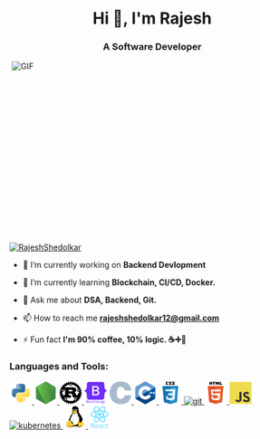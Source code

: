 <h1 align="center">Hi 👋, I'm Rajesh</h1>
<h3 align="center">A Software Developer</h3>
<img align="right" alt="GIF" src="code.gif" width="500" height="320" />



<p align="left"> <a href="https://twitter.com/RajeshShedolkar" target="blank"><img src="https://img.shields.io/twitter/follow/RajeshShedolkar?logo=twitter&style=for-the-badge" alt="RajeshShedolkar" /></a> </p>

- 🔭 I’m currently working on **Backend Devlopment**

- 🌱 I’m currently learning **Blockchain, CI/CD, Docker.**

- 💬 Ask me about **DSA, Backend, Git.**

- 📫 How to reach me **rajeshshedolkar12@gmail.com**

- ⚡ Fun fact **I'm 90% coffee, 10% logic. ☕➕🧠**

<h3 align="left">Languages and Tools:</h3>
<p align="left"> <a href="https://getbootstrap.com" target="_blank">
<a href="https://www.python.org" target="_blank"> <img src="https://raw.githubusercontent.com/devicons/devicon/master/icons/python/python-original.svg" alt="python" width="40" height="40"/> </a>
<a href="https://www.nodejs.org" target="_blank"> <img src="https://raw.githubusercontent.com/devicons/devicon/master/icons/nodejs/nodejs-original.svg" alt="nodejs" width="40" height="40"/> </a>
<a href="https://www.rust.org" target="_blank"> <img src="https://raw.githubusercontent.com/devicons/devicon/master/icons/rust/rust-original.svg" alt="rust" width="40" height="40" />   </a>
<img src="https://raw.githubusercontent.com/devicons/devicon/master/icons/bootstrap/bootstrap-plain-wordmark.svg" alt="bootstrap" width="40" height="40"/> </a> <a href="https://www.cprogramming.com/" target="_blank"> <img src="https://raw.githubusercontent.com/devicons/devicon/master/icons/c/c-original.svg" alt="c" width="40" height="40"/> </a> <a href="https://www.w3schools.com/cpp/" target="_blank"> <img src="https://raw.githubusercontent.com/devicons/devicon/master/icons/cplusplus/cplusplus-original.svg" alt="cplusplus" width="40" height="40"/> </a> <a href="https://www.w3schools.com/css/" target="_blank"> <img src="https://raw.githubusercontent.com/devicons/devicon/master/icons/css3/css3-original-wordmark.svg" alt="css3" width="40" height="40"/> </a> <a href="https://git-scm.com/" target="_blank"> <img src="https://www.vectorlogo.zone/logos/git-scm/git-scm-icon.svg" alt="git" width="40" height="40"/> </a> <a href="https://www.w3.org/html/" target="_blank"> <img src="https://raw.githubusercontent.com/devicons/devicon/master/icons/html5/html5-original-wordmark.svg" alt="html5" width="40" height="40"/> </a> <a href="https://developer.mozilla.org/en-US/docs/Web/JavaScript" target="_blank"> <img src="https://raw.githubusercontent.com/devicons/devicon/master/icons/javascript/javascript-original.svg" alt="javascript" width="40" height="40"/> </a> <a href="https://kubernetes.io" target="_blank"> <img src="https://www.vectorlogo.zone/logos/kubernetes/kubernetes-icon.svg" alt="kubernetes" width="40" height="40"/> </a> <a href="https://www.linux.org/" target="_blank"> <img src="https://raw.githubusercontent.com/devicons/devicon/master/icons/linux/linux-original.svg" alt="linux" width="40" height="40"/> </a>  <a href="https://reactjs.org/" target="_blank"> <img src="https://raw.githubusercontent.com/devicons/devicon/master/icons/react/react-original-wordmark.svg" alt="react" width="40" height="40"/> </a> <a href="https://unrealengine.com/" target="_blank">  </a> </p>
